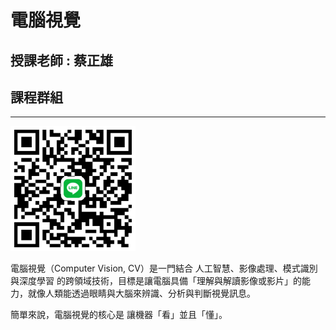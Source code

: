 # 電腦視覺

## 授課老師 : 蔡正雄

## 課程群組 
<hr>
<img src="LineGroup.jpg" width=200 height=200 />




電腦視覺（Computer Vision, CV）是一門結合 人工智慧、影像處理、模式識別與深度學習 的跨領域技術，目標是讓電腦具備「理解與解讀影像或影片」的能力，就像人類能透過眼睛與大腦來辨識、分析與判斷視覺訊息。

簡單來說，電腦視覺的核心是 讓機器「看」並且「懂」。
